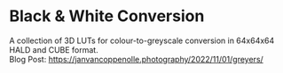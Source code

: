 # Black & White Conversion

A collection of 3D LUTs for colour-to-greyscale conversion in 64x64x64 HALD and CUBE format.  
Blog Post: https://janvancoppenolle.photography/2022/11/01/greyers/
